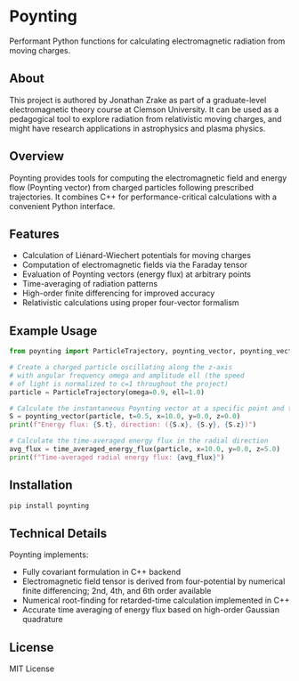 # Poynting

Performant Python functions for calculating electromagnetic radiation from moving charges.

## About

This project is authored by Jonathan Zrake as part of a graduate-level electromagnetic theory course at Clemson University. It can be used as a pedagogical tool to explore radiation from relativistic moving charges, and might have research applications in astrophysics and plasma physics.

## Overview

Poynting provides tools for computing the electromagnetic field and energy flow (Poynting vector) from charged particles following prescribed trajectories. It combines C++ for performance-critical calculations with a convenient Python interface.

## Features

- Calculation of Liénard-Wiechert potentials for moving charges
- Computation of electromagnetic fields via the Faraday tensor
- Evaluation of Poynting vectors (energy flux) at arbitrary points
- Time-averaging of radiation patterns
- High-order finite differencing for improved accuracy
- Relativistic calculations using proper four-vector formalism

## Example Usage

```python
from poynting import ParticleTrajectory, poynting_vector, poynting_vector_time_avg

# Create a charged particle oscillating along the z-axis
# with angular frequency omega and amplitude ell (the speed
# of light is normalized to c=1 throughout the project)
particle = ParticleTrajectory(omega=0.9, ell=1.0)

# Calculate the instantaneous Poynting vector at a specific point and time
S = poynting_vector(particle, t=0.5, x=10.0, y=0.0, z=0.0)
print(f"Energy flux: {S.t}, direction: ({S.x}, {S.y}, {S.z})")

# Calculate the time-averaged energy flux in the radial direction
avg_flux = time_averaged_energy_flux(particle, x=10.0, y=0.0, z=5.0)
print(f"Time-averaged radial energy flux: {avg_flux}")
```

## Installation

```bash
pip install poynting
```

## Technical Details

Poynting implements:
- Fully covariant formulation in C++ backend
- Electromagnetic field tensor is derived from four-potential by numerical finite differencing; 2nd, 4th, and 6th order available
- Numerical root-finding for retarded-time calculation implemented in C++
- Accurate time averaging of energy flux based on high-order Gaussian quadrature

## License

MIT License
